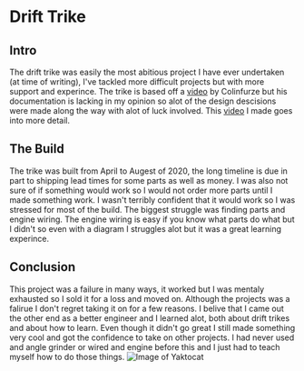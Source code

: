 # Drift Trike
## Intro
The drift trike was easily the most abitious project I have ever undertaken (at time of writing), I've tackled more difficult projects but with more support and experince. The trike is based off a [video](https://www.youtube.com/watch?v=tMn8NqbCkDA) by Colinfurze but his documentation is lacking in my opinion so alot of the design descisions were made along the way with alot of luck involved. This [video](https://www.youtube.com/watch?v=mTxULThjy0A) I made goes into more detail. 

## The Build
The trike was built from April to Augest of 2020, the long timeline is due in part to shipping lead times for some parts as well as money. I was also not sure of if something would work so I would not order more parts until I made something work. I wasn't terribly confident that it would work so I was stressed for most of the build. The biggest struggle was finding parts and engine wiring. The engine wiring is easy if you know what parts do what but I didn't so even with a diagram I struggles alot but it was a great learning experince. 

## Conclusion
This project was a failure in many ways, it worked but I was mentaly exhausted so I sold it for a loss and moved on. Although the projects was a falirue I don't regret taking it on for a few reasons. I belive that I came out the other end as a better engineer and I learned alot, both about drift trikes and about how to learn. Even though it didn't go great I still made something very cool and got the confidence to take on other projects. I had never used and angle grinder or wired and engine before this and I just had to teach myself how to do those things.
![Image of Yaktocat](https://github.com/vwellmo57/Stuff_Ive_made/blob/main/Drift%20Trike/Images/IMG_20200719_140138746.jpg)
